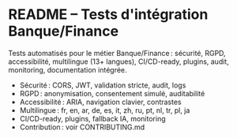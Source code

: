 # README – Tests d'intégration Banque/Finance

Tests automatisés pour le métier Banque/Finance : sécurité, RGPD, accessibilité, multilingue (13+ langues), CI/CD-ready, plugins, audit, monitoring, documentation intégrée.

- Sécurité : CORS, JWT, validation stricte, audit, logs
- RGPD : anonymisation, consentement simulé, auditabilité
- Accessibilité : ARIA, navigation clavier, contrastes
- Multilingue : fr, en, ar, de, es, it, zh, ru, pt, nl, tr, pl, ja
- CI/CD-ready, plugins, fallback IA, monitoring
- Contribution : voir CONTRIBUTING.md
